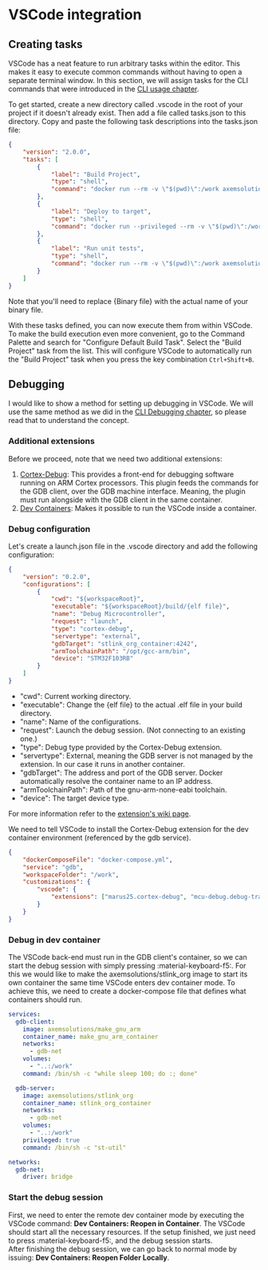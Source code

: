 # VSCode integration

## Creating tasks

VSCode has a neat feature to run arbitrary tasks within the editor. This makes it easy to execute 
common commands without having to open a separate terminal window. In this section, we will assign 
tasks for the CLI commands that were introduced in the [CLI usage chapter](cli_usage.md). 

To get started, create a new directory called .vscode in the root of your project if it doesn't 
already exist. Then add a file called tasks.json to this directory. Copy and paste the following 
task descriptions into the tasks.json file:

``` json title="tasks.json"
{
    "version": "2.0.0",
    "tasks": [
        {
            "label": "Build Project",
            "type": "shell",
            "command": "docker run --rm -v \"$(pwd)\":/work axemsolutions/make_gnu_arm make"
        },
        {
            "label": "Deploy to target",
            "type": "shell",
            "command": "docker run --privileged --rm -v \"$(pwd)\":/work axemsolutions/stlink_org /bin/sh -c \"cd build; st-flash write {Binary file} 0x8000000\""
        },
        {
            "label": "Run unit tests",
            "type": "shell",
            "command": "docker run --rm -v \"$(pwd)\":/work axemsolutions/cpputest /bin/sh -c \"cd app/test; make\""
        }
    ]
}
```

Note that you'll need to replace {Binary file} with the actual name of your binary file.

With these tasks defined, you can now execute them from within VSCode.  
To make the build execution even more convenient, go to the Command Palette and search for 
"Configure Default Build Task". Select the "Build Project" task from the list. This will configure 
VSCode to automatically run the "Build Project" task when you press the key combination 
`Ctrl+Shift+B`.

## Debugging

I would like to show a method for setting up debugging in VSCode. We will use the same method as we
did in the [CLI Debugging chapter](cli_usage.md#debugging), so please read that to understand the 
concept.

### Additional extensions

Before we proceed, note that we need two additional extensions: 

1. [Cortex-Debug](https://marketplace.visualstudio.com/items?itemName=marus25.cortex-debug): This 
provides a front-end for debugging software running on ARM Cortex processors. This plugin feeds the 
commands for the GDB client, over the GDB machine interface. Meaning, the plugin must run alongside
with the GDB client in the same container.
2. [Dev Containers](https://marketplace.visualstudio.com/items?itemName=ms-vscode-remote.remote-containers): 
Makes it possible to run the VSCode inside a container.

### Debug configuration

Let's create a launch.json file in the .vscode directory and add the following configuration:

``` json title="launch.json"
{
    "version": "0.2.0",
    "configurations": [
        {
            "cwd": "${workspaceRoot}",
            "executable": "${workspaceRoot}/build/{elf file}",
            "name": "Debug Microcontroller",
            "request": "launch",
            "type": "cortex-debug",
            "servertype": "external",
            "gdbTarget": "stlink_org_container:4242",
            "armToolchainPath": "/opt/gcc-arm/bin",
            "device": "STM32F103RB"
        }
    ]
}
```

- "cwd": Current working directory.
- "executable": Change the {elf file} to the actual .elf file in your build directory.
- "name": Name of the configurations.
- "request": Launch the debug session. (Not connecting to an existing one.)
- "type": Debug type provided by the Cortex-Debug extension.
- "servertype": External, meaning the GDB server is not managed by the extension. In our case it 
runs in another container.
- "gdbTarget": The address and port of the GDB server. Docker automatically resolve the container 
name to an IP address.
- "armToolchainPath": Path of the gnu-arm-none-eabi toolchain. 
- "device": The target device type.

For more information refer to the 
[extension's wiki page](https://github.com/Marus/cortex-debug/wiki).

We need to tell VSCode to install the Cortex-Debug extension for the dev container environment 
(referenced by the gdb service).

``` json title="devcontainer.json"
{
    "dockerComposeFile": "docker-compose.yml",
    "service": "gdb",
    "workspaceFolder": "/work",
    "customizations": {
        "vscode": {
            "extensions": ["marus25.cortex-debug", "mcu-debug.debug-tracker-vscode"]
        }
    }
}
```

### Debug in dev container

The VSCode back-end must run in the GDB client's container, so we can start the debug session with 
simply pressing :material-keyboard-f5:. For this we would like to make the axemsolutions/stlink_org 
image to start its own container the same time VSCode enters dev container mode. To achieve this, we
need to create a docker-compose file that defines what containers should run.

``` yaml title="docker-compose.yml"
services:
  gdb-client:
    image: axemsolutions/make_gnu_arm
    container_name: make_gnu_arm_container
    networks:
      - gdb-net
    volumes:
      - "..:/work"
    command: /bin/sh -c "while sleep 100; do :; done"

  gdb-server:
    image: axemsolutions/stlink_org
    container_name: stlink_org_container
    networks:
      - gdb-net
    volumes:
      - "..:/work"
    privileged: true
    command: /bin/sh -c "st-util"

networks:
  gdb-net:
    driver: bridge
```

### Start the debug session

First, we need to enter the remote dev container mode by executing the VSCode command: 
**Dev Containers: Reopen in Container**. The VSCode should start all the necessary resources. If the
setup finished, we just need to press :material-keyboard-f5:, and the debug session starts.  
After finishing the debug session, we can go back to normal mode by issuing: 
**Dev Containers: Reopen Folder Locally**.